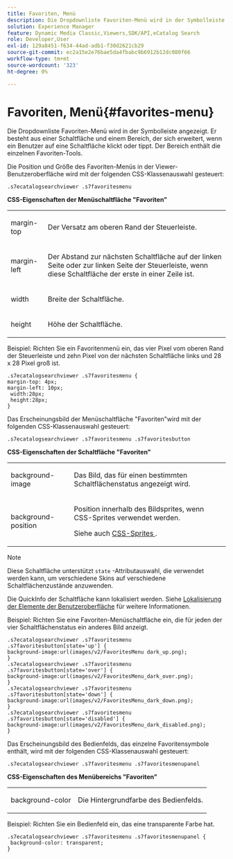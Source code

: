 ```yaml
---
title: Favoriten, Menü
description: Die Dropdownliste Favoriten-Menü wird in der Symbolleiste angezeigt. Er besteht aus einer Schaltfläche und einem Bereich, der sich erweitert, wenn ein Benutzer auf eine Schaltfläche klickt oder tippt. Der Bereich enthält die einzelnen Favoriten-Tools.
solution: Experience Manager
feature: Dynamic Media Classic,Viewers,SDK/API,eCatalog Search
role: Developer,User
exl-id: 129a8451-f634-44ad-adb1-f30d2621cb29
source-git-commit: ec2a15e2e76bae5da4fbabc9b6912b12dc080f66
workflow-type: tm+mt
source-wordcount: '323'
ht-degree: 0%

---
```


# Favoriten, Menü{#favorites-menu}

Die Dropdownliste Favoriten-Menü wird in der Symbolleiste angezeigt. Er besteht aus einer Schaltfläche und einem Bereich, der sich erweitert, wenn ein Benutzer auf eine Schaltfläche klickt oder tippt. Der Bereich enthält die einzelnen Favoriten-Tools.

<!--<a id="section_061E550C1C1D4DB2BD663A898895B38C"></a>-->

Die Position und Größe des Favoriten-Menüs in der Viewer-Benutzeroberfläche wird mit der folgenden CSS-Klassenauswahl gesteuert:

```
.s7ecatalogsearchviewer .s7favoritesmenu
```

**CSS-Eigenschaften der Menüschaltfläche &quot;Favoriten&quot;**

<table id="table_C48C56E696304C9BAFEE71BA9EA9A174"> 
 <tbody> 
  <tr> 
   <td colname="col1"> <p> <span class="codeph"> margin-top </span> </p> </td> 
   <td colname="col2"> <p> Der Versatz am oberen Rand der Steuerleiste. </p> </td> 
  </tr> 
  <tr> 
   <td colname="col1"> <p> <span class="codeph"> margin-left </span> </p> </td> 
   <td colname="col2"> <p> Der Abstand zur nächsten Schaltfläche auf der linken Seite oder zur linken Seite der Steuerleiste, wenn diese Schaltfläche der erste in einer Zeile ist. </p> </td> 
  </tr> 
  <tr> 
   <td colname="col1"> <p> <span class="codeph"> width </span> </p> </td> 
   <td colname="col2"> <p>Breite der Schaltfläche. </p> </td> 
  </tr> 
  <tr> 
   <td colname="col1"> <p> <span class="codeph"> height </span> </p> </td> 
   <td colname="col2"> <p>Höhe der Schaltfläche. </p> </td> 
  </tr> 
 </tbody> 
</table>

Beispiel: Richten Sie ein Favoritenmenü ein, das vier Pixel vom oberen Rand der Steuerleiste und zehn Pixel von der nächsten Schaltfläche links und 28 x 28 Pixel groß ist.

```
.s7ecatalogsearchviewer .s7favoritesmenu { 
margin-top: 4px; 
margin-left: 10px; 
 width:28px; 
 height:28px; 
}
```

Das Erscheinungsbild der Menüschaltfläche &quot;Favoriten&quot;wird mit der folgenden CSS-Klassenauswahl gesteuert:

```
.s7ecatalogsearchviewer .s7favoritesmenu .s7favoritesbutton
```

**CSS-Eigenschaften der Schaltfläche &quot;Favoriten&quot;**

<table id="table_970D62A1413145E0A964FA9D9F108579"> 
 <tbody> 
  <tr> 
   <td colname="col1"> <p> <span class="codeph"> background-image </span> </p> </td> 
   <td colname="col2"> <p> Das Bild, das für einen bestimmten Schaltflächenstatus angezeigt wird. </p> </td> 
  </tr> 
  <tr> 
   <td colname="col1"> <p> <span class="codeph"> background-position </span> </p> </td> 
   <td colname="col2"> <p> Position innerhalb des Bildsprites, wenn CSS-Sprites verwendet werden. </p> <p>Siehe auch <a href="../../../c-html5-s7-aem-asset-viewers/c-html5-ecatsearch-viewer-about/c-html5-ecatsearch-viewer-customizingviewer/c-html5-ecatsearch-viewer-customizingviewer.md#section-9d570f95eb2443aca74c1b02f6e89aff" format="dita" scope="local"> CSS-Sprites </a>. </p> </td> 
  </tr> 
 </tbody> 
</table>

>[!NOTE]
>
>Diese Schaltfläche unterstützt `state` -Attributauswahl, die verwendet werden kann, um verschiedene Skins auf verschiedene Schaltflächenzustände anzuwenden.

Die QuickInfo der Schaltfläche kann lokalisiert werden. Siehe [Lokalisierung der Elemente der Benutzeroberfläche](../../../c-html5-s7-aem-asset-viewers/c-html5-ecatsearch-viewer-about/c-html5-ecatsearch-viewer-localization.md#concept-cbfc39344c494eb7b9f6a272cff0cc74) für weitere Informationen.

Beispiel: Richten Sie eine Favoriten-Menüschaltfläche ein, die für jeden der vier Schaltflächenstatus ein anderes Bild anzeigt.

```
.s7ecatalogsearchviewer .s7favoritesmenu .s7favoritesbutton[state='up'] { 
background-image:url(images/v2/FavoritesMenu dark_up.png); 
} 
.s7ecatalogsearchviewer .s7favoritesmenu .s7favoritesbutton[state='over'] { 
background-image:url(images/v2/FavoritesMenu_dark_over.png); 
} 
.s7ecatalogsearchviewer .s7favoritesmenu .s7favoritesbutton[state='down'] { 
background-image:url(images/v2/FavoritesMenu_dark_down.png); 
} 
.s7ecatalogsearchviewer .s7favoritesmenu .s7favoritesbutton[state='disabled'] { 
background-image:url(images/v2/FavoritesMenu_dark_disabled.png); 
}
```

Das Erscheinungsbild des Bedienfelds, das einzelne Favoritensymbole enthält, wird mit der folgenden CSS-Klassenauswahl gesteuert:

```
.s7ecatalogsearchviewer .s7favoritesmenu .s7favoritesmenupanel
```

**CSS-Eigenschaften des Menübereichs &quot;Favoriten&quot;**

<table id="table_B57B44C561E94F86BB1B0EC1671F26DB"> 
 <tbody> 
  <tr> 
   <td colname="col1"> <p> <span class="codeph"> background-color </span> </p> </td> 
   <td colname="col2"> <p>Die Hintergrundfarbe des Bedienfelds. </p> </td> 
  </tr> 
 </tbody> 
</table>

Beispiel: Richten Sie ein Bedienfeld ein, das eine transparente Farbe hat.

```
.s7ecatalogsearchviewer .s7favoritesmenu .s7favoritesmenupanel { 
 background-color: transparent; 
}
```
